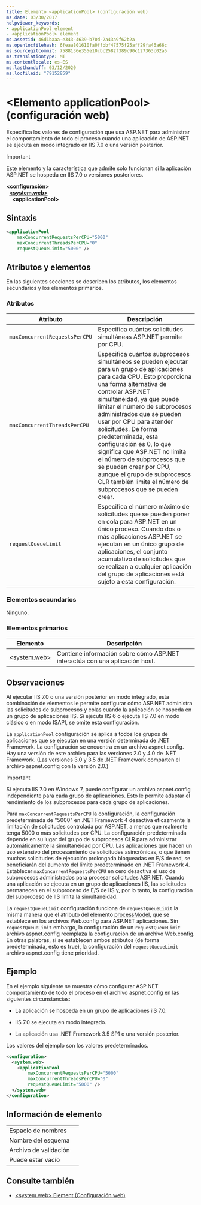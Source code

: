 ```yaml
---
title: Elemento <applicationPool> (configuración web)
ms.date: 03/30/2017
helpviewer_keywords:
- applicationPool element
- <applicationPool> element
ms.assetid: 46d1baaa-e343-4639-b70d-2a43a9f62b2a
ms.openlocfilehash: 6feaa801610fa0ffbbf47575f25aff29fa46a66c
ms.sourcegitcommit: 7588136e355e10cbc2582f389c90c127363c02a5
ms.translationtype: MT
ms.contentlocale: es-ES
ms.lasthandoff: 03/12/2020
ms.locfileid: "79152859"
---
```

# <a name="applicationpool-element-web-settings"></a>\<Elemento applicationPool> (configuración web)
Especifica los valores de configuración que usa ASP.NET para administrar el comportamiento de todo el proceso cuando una aplicación de ASP.NET se ejecuta en modo integrado en IIS 7.0 o una versión posterior.  
  
> [!IMPORTANT]
> Este elemento y la característica que admite solo funcionan si la aplicación ASP.NET se hospeda en IIS 7.0 o versiones posteriores.  
  
[**\<configuración>**](../configuration-element.md)  
&nbsp;&nbsp;[**\<system.web>**](system-web-element-web-settings.md)  
&nbsp;&nbsp;&nbsp;&nbsp;**\<applicationPool>**  
  
## <a name="syntax"></a>Sintaxis  
  
```xml  
<applicationPool
    maxConcurrentRequestsPerCPU="5000"
    maxConcurrentThreadsPerCPU="0"
    requestQueueLimit="5000" />  
```  
  
## <a name="attributes-and-elements"></a>Atributos y elementos  

En las siguientes secciones se describen los atributos, los elementos secundarios y los elementos primarios.  
  
### <a name="attributes"></a>Atributos  
  
|Atributo|Descripción|  
|---------------|-----------------|  
|`maxConcurrentRequestsPerCPU`|Especifica cuántas solicitudes simultáneas ASP.NET permite por CPU.|  
|`maxConcurrentThreadsPerCPU`|Especifica cuántos subprocesos simultáneos se pueden ejecutar para un grupo de aplicaciones para cada CPU. Esto proporciona una forma alternativa de controlar ASP.NET simultaneidad, ya que puede limitar el número de subprocesos administrados que se pueden usar por CPU para atender solicitudes. De forma predeterminada, esta configuración es 0, lo que significa que ASP.NET no limita el número de subprocesos que se pueden crear por CPU, aunque el grupo de subprocesos CLR también limita el número de subprocesos que se pueden crear.|  
|`requestQueueLimit`|Especifica el número máximo de solicitudes que se pueden poner en cola para ASP.NET en un único proceso. Cuando dos o más aplicaciones ASP.NET se ejecutan en un único grupo de aplicaciones, el conjunto acumulativo de solicitudes que se realizan a cualquier aplicación del grupo de aplicaciones está sujeto a esta configuración.|  
  
### <a name="child-elements"></a>Elementos secundarios  
 Ninguno.  
  
### <a name="parent-elements"></a>Elementos primarios  
  
|Elemento|Descripción|  
|-------------|-----------------|  
|[\<system.web>](system-web-element-web-settings.md)|Contiene información sobre cómo ASP.NET interactúa con una aplicación host.|  
  
## <a name="remarks"></a>Observaciones  

Al ejecutar IIS 7.0 o una versión posterior en modo integrado, esta combinación de elementos le permite configurar cómo ASP.NET administra las solicitudes de subprocesos y colas cuando la aplicación se hospeda en un grupo de aplicaciones IIS. Si ejecuta IIS 6 o ejecuta IIS 7.0 en modo clásico o en modo ISAPI, se omite esta configuración.  
  
La `applicationPool` configuración se aplica a todos los grupos de aplicaciones que se ejecutan en una versión determinada de .NET Framework. La configuración se encuentra en un archivo aspnet.config. Hay una versión de este archivo para las versiones 2.0 y 4.0 de .NET Framework. (Las versiones 3.0 y 3.5 de .NET Framework comparten el archivo aspnet.config con la versión 2.0.)  
  
> [!IMPORTANT]
> Si ejecuta IIS 7.0 en Windows 7, puede configurar un archivo aspnet.config independiente para cada grupo de aplicaciones. Esto le permite adaptar el rendimiento de los subprocesos para cada grupo de aplicaciones.  
  
Para `maxConcurrentRequestsPerCPU` la configuración, la configuración predeterminada de "5000" en .NET Framework 4 desactiva eficazmente la limitación de solicitudes controlada por ASP.NET, a menos que realmente tenga 5000 o más solicitudes por CPU. La configuración predeterminada depende en su lugar del grupo de subprocesos CLR para administrar automáticamente la simultaneidad por CPU. Las aplicaciones que hacen un uso extensivo del procesamiento de solicitudes asincrónicas, o que tienen muchas solicitudes de ejecución prolongada bloqueadas en E/S de red, se beneficiarán del aumento del límite predeterminado en .NET Framework 4. Establecer `maxConcurrentRequestsPerCPU` en cero desactiva el uso de subprocesos administrados para procesar solicitudes ASP.NET. Cuando una aplicación se ejecuta en un grupo de aplicaciones IIS, las solicitudes permanecen en el subproceso de E/S de IIS y, por lo tanto, la configuración del subproceso de IIS limita la simultaneidad.  
  
La `requestQueueLimit` configuración funciona de `requestQueueLimit` la misma manera que el atributo del elemento [processModel,](https://docs.microsoft.com/previous-versions/dotnet/netframework-4.0/7w2sway1(v=vs.100)) que se establece en los archivos Web.config para ASP.NET aplicaciones. Sin `requestQueueLimit` embargo, la configuración de un `requestQueueLimit` archivo aspnet.config reemplaza la configuración de un archivo Web.config. En otras palabras, si se establecen ambos atributos (de forma predeterminada, esto es true), la configuración del `requestQueueLimit` archivo aspnet.config tiene prioridad.  
  
## <a name="example"></a>Ejemplo  

En el ejemplo siguiente se muestra cómo configurar ASP.NET comportamiento de todo el proceso en el archivo aspnet.config en las siguientes circunstancias:  
  
- La aplicación se hospeda en un grupo de aplicaciones iIS 7.0.  
  
- IIS 7.0 se ejecuta en modo integrado.  
  
- La aplicación usa .NET Framework 3.5 SP1 o una versión posterior.  
  
Los valores del ejemplo son los valores predeterminados.  
  
```xml  
<configuration>  
  <system.web>  
    <applicationPool
        maxConcurrentRequestsPerCPU="5000"  
        maxConcurrentThreadsPerCPU="0"
        requestQueueLimit="5000" />  
  </system.web>  
</configuration>  
```  
  
## <a name="element-information"></a>Información de elemento  
  
|||  
|-|-|  
|Espacio de nombres||  
|Nombre del esquema||  
|Archivo de validación||  
|Puede estar vacío||  
  
## <a name="see-also"></a>Consulte también

- [\<system.web> Element (Configuración web)](system-web-element-web-settings.md)
